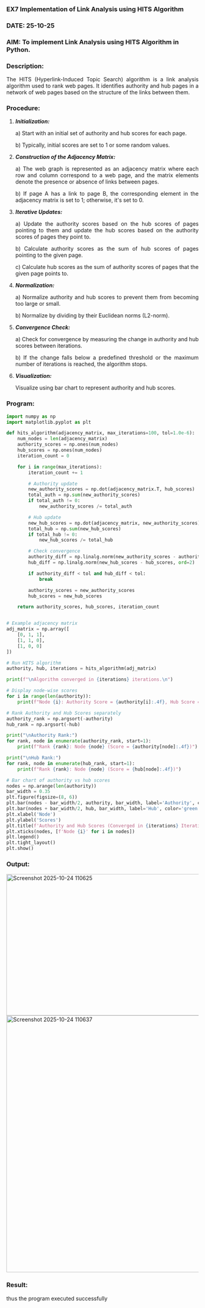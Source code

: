 ### EX7 Implementation of Link Analysis using HITS Algorithm
### DATE: 25-10-25
### AIM: To implement Link Analysis using HITS Algorithm in Python.
### Description:
<div align = "justify">
The HITS (Hyperlink-Induced Topic Search) algorithm is a link analysis algorithm used to rank web pages. It identifies authority and hub pages 
in a network of web pages based on the structure of the links between them.

### Procedure:
1. ***Initialization:***
    <p>    a) Start with an initial set of authority and hub scores for each page.
    <p>    b) Typically, initial scores are set to 1 or some random values.
  
2. ***Construction of the Adjacency Matrix:***
    <p>    a) The web graph is represented as an adjacency matrix where each row and column correspond to a web page, and the matrix elements denote the presence or absence of links between pages.
    <p>    b) If page A has a link to page B, the corresponding element in the adjacency matrix is set to 1; otherwise, it's set to 0.

3. ***Iterative Updates:***
    <p>    a) Update the authority scores based on the hub scores of pages pointing to them and update the hub scores based on the authority scores of pages they point to.
    <p>    b) Calculate authority scores as the sum of hub scores of pages pointing to the given page.
    <p>    c) Calculate hub scores as the sum of authority scores of pages that the given page points to.

4. ***Normalization:***
    <p>    a) Normalize authority and hub scores to prevent them from becoming too large or small.
    <p>    b) Normalize by dividing by their Euclidean norms (L2-norm).

5. ***Convergence Check:***
    <p>    a) Check for convergence by measuring the change in authority and hub scores between iterations.
    <p>    b) If the change falls below a predefined threshold or the maximum number of iterations is reached, the algorithm stops.

6. ***Visualization:***
    <p>    Visualize using bar chart to represent authority and hub scores.

### Program:

```python
import numpy as np
import matplotlib.pyplot as plt

def hits_algorithm(adjacency_matrix, max_iterations=100, tol=1.0e-6):
    num_nodes = len(adjacency_matrix)
    authority_scores = np.ones(num_nodes)
    hub_scores = np.ones(num_nodes)
    iteration_count = 0

    for i in range(max_iterations):
        iteration_count += 1

        # Authority update 
        new_authority_scores = np.dot(adjacency_matrix.T, hub_scores)
        total_auth = np.sum(new_authority_scores)
        if total_auth != 0:
            new_authority_scores /= total_auth 

        # Hub update 
        new_hub_scores = np.dot(adjacency_matrix, new_authority_scores)
        total_hub = np.sum(new_hub_scores)
        if total_hub != 0:
            new_hub_scores /= total_hub 

        # Check convergence
        authority_diff = np.linalg.norm(new_authority_scores - authority_scores, ord=2)
        hub_diff = np.linalg.norm(new_hub_scores - hub_scores, ord=2)

        if authority_diff < tol and hub_diff < tol:
            break

        authority_scores = new_authority_scores
        hub_scores = new_hub_scores

    return authority_scores, hub_scores, iteration_count


# Example adjacency matrix
adj_matrix = np.array([
    [0, 1, 1],
    [1, 1, 0],
    [1, 0, 0]
])

# Run HITS algorithm
authority, hub, iterations = hits_algorithm(adj_matrix)

print(f"\nAlgorithm converged in {iterations} iterations.\n")

# Display node-wise scores
for i in range(len(authority)):
    print(f"Node {i}: Authority Score = {authority[i]:.4f}, Hub Score = {hub[i]:.4f}")

# Rank Authority and Hub Scores separately
authority_rank = np.argsort(-authority)
hub_rank = np.argsort(-hub)

print("\nAuthority Rank:")
for rank, node in enumerate(authority_rank, start=1):
    print(f"Rank {rank}: Node {node} (Score = {authority[node]:.4f})")

print("\nHub Rank:")
for rank, node in enumerate(hub_rank, start=1):
    print(f"Rank {rank}: Node {node} (Score = {hub[node]:.4f})")

# Bar chart of authority vs hub scores
nodes = np.arange(len(authority))
bar_width = 0.35
plt.figure(figsize=(8, 6))
plt.bar(nodes - bar_width/2, authority, bar_width, label='Authority', color='blue')
plt.bar(nodes + bar_width/2, hub, bar_width, label='Hub', color='green')
plt.xlabel('Node')
plt.ylabel('Scores')
plt.title(f'Authority and Hub Scores (Converged in {iterations} Iterations)')
plt.xticks(nodes, [f'Node {i}' for i in nodes])
plt.legend()
plt.tight_layout()
plt.show()
```

### Output:
<img width="773" height="370" alt="Screenshot 2025-10-24 110625" src="https://github.com/user-attachments/assets/8cab8ae8-7bcf-4c0f-8575-6fb0926c488c" />

<img width="1068" height="672" alt="Screenshot 2025-10-24 110637" src="https://github.com/user-attachments/assets/101b87ec-4ca5-45fd-b820-0ebf4f4cec8c" />


### Result:
thus the program executed successfully
